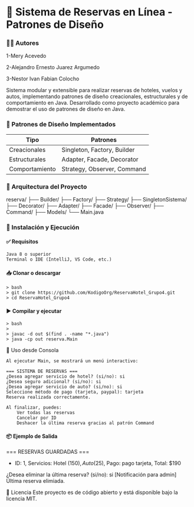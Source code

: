 # 🧳 Sistema de Reservas en Línea - Patrones de Diseño

### 🧑‍💻 Autores
1-Mery Acevedo

2-Alejandro Ernesto Juarez Argumedo

3-Nestor Ivan Fabian Colocho


Sistema modular y extensible para realizar reservas de hoteles, vuelos y autos, implementando patrones de diseño creacionales, estructurales y de comportamiento en Java. 
Desarrollado como proyecto académico para demostrar el uso de patrones de diseño en Java.

### 🧩 Patrones de Diseño Implementados


| Tipo           | Patrones                    |
|----------------|-----------------------------|
| Creacionales   | Singleton, Factory, Builder |
| Estructurales  | Adapter, Facade, Decorator  |
| Comportamiento | Strategy, Observer, Command |

### 🧱 Arquitectura del Proyecto

reserva/
├── Builder/
├── Factory/
├── Strategy/
├── SingletonSistema/
├── Decorator/
├── Adapter/
├── Facade/
├── Observer/
├── Command/
├── Models/
└── Main.java

### 🚀 Instalación y Ejecución
#### ✅ Requisitos

    Java 8 o superior
    Terminal o IDE (IntelliJ, VS Code, etc.)

#### 📥 Clonar o descargar

```dos
> bash
> git clone https://github.com/KodigoOrg/ReservaHotel_Grupo4.git
> cd ReservaHotel_Grupo4
```



#### ▶️ Compilar y ejecutar
```dos
> bash
> 
> javac -d out $(find . -name "*.java")
> java -cp out reserva.Main
```



🧪 Uso desde Consola

    Al ejecutar Main, se mostrará un menú interactivo:

    === SISTEMA DE RESERVAS ===
    ¿Desea agregar servicio de hotel? (si/no): si
    ¿Desea seguro adicional? (si/no): si
    ¿Desea agregar servicio de auto? (si/no): si
    Seleccione método de pago (tarjeta, paypal): tarjeta
    Reserva realizada correctamente.

    Al finalizar, puedes:
        Ver todas las reservas
        Cancelar por ID
        Deshacer la última reserva gracias al patrón Command

#### 📦 Ejemplo de Salida

=== RESERVAS GUARDADAS ===
- ID: 1, Servicios: Hotel ($150), Auto ($25), Pago: pago tarjeta, Total: $190

¿Desea eliminar la última reserva? (si/no): si
[Notificación para admin] Última reserva elimiada.

📄 Licencia
Este proyecto es de código abierto y está disponible bajo la licencia MIT.
